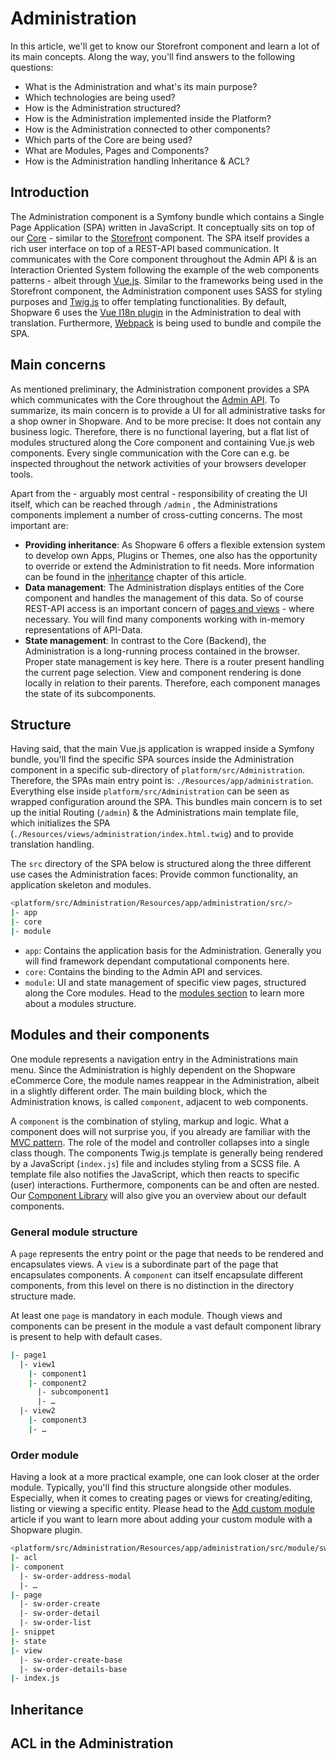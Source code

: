 # Administration

In this article, we'll get to know our Storefront component and learn a lot of its main concepts. Along the way, you'll
find answers to the following questions:

- What is the Administration and what's its main purpose?
- Which technologies are being used?
- How is the Administration structured?
- How is the Administration implemented inside the Platform?
- How is the Administration connected to other components?
- Which parts of the Core are being used?
- What are Modules, Pages and Components?
- How is the Administration handling Inheritance & ACL?

## Introduction

The Administration component is a Symfony bundle which contains a Single Page Application (SPA) written in JavaScript.
It conceptually sits on top of our [Core](./core.md) - similar to the [Storefront](./storefront.md) component. The SPA
itself provides a rich user interface on top of a REST-API based communication. It communicates with the Core component
throughout the Admin API & is an Interaction Oriented System following the example of the web components patterns -
albeit through [Vue.js](https://vuejs.org/). Similar to the frameworks being used in the Storefront component, the
Administration component uses SASS for styling purposes and [Twig.js](https://github.com/twigjs/twig.js/wiki) to offer
templating functionalities. By default, Shopware 6 uses the [Vue I18n plugin](https://kazupon.github.io/vue-i18n/) in
the Administration to deal with translation. Furthermore, [Webpack](https://webpack.js.org/) is being used to bundle and
compile the SPA.

## Main concerns

As mentioned preliminary, the Administration component provides a SPA which communicates with the Core throughout the
[Admin API](../../api/admin-api/README.md). To summarize, its main concern is to provide a UI for all administrative
tasks for a shop owner in Shopware. And to be more precise: It does not contain any business logic. Therefore, there is
no functional layering, but a flat list of modules structured along the Core component and containing Vue.js web
components. Every single communication with the Core can e.g. be inspected throughout the network activities of your
browsers developer tools.

Apart from the - arguably most central - responsibility of creating the UI itself, which can be reached through `/admin`
, the Administrations components implement a number of cross-cutting concerns. The most important are:

- **Providing inheritance**: As Shopware 6 offers a flexible extension system to develop own Apps, Plugins or Themes,
  one also has the opportunity to override or extend the Administration to fit needs. More information can be found in
  the [inheritance](#inheritance) chapter of this article.
- **Data management**: The Administration displays entities of the Core component and handles the management of this
  data. So of course REST-API access is an important concern of [pages and views](#modules-and-their-components) - where
  necessary. You will find many components working with in-memory representations of API-Data.
- **State management**: In contrast to the Core (Backend), the Administration is a long-running process contained in the
  browser. Proper state management is key here. There is a router present handling the current page selection. View and
  component rendering is done locally in relation to their parents. Therefore, each component manages the state of its
  subcomponents.

## Structure

Having said, that the main Vue.js application is wrapped inside a Symfony bundle, you'll find the specific SPA sources
inside the Administration component in a specific sub-directory of `platform/src/Administration`. Therefore, the SPAs
main entry point is: `./Resources/app/administration`. Everything else inside `platform/src/Administration` can be seen
as wrapped configuration around the SPA. This bundles main concern is to set up the initial Routing (`/admin`) & the
Administrations main template file, which initializes the SPA (`./Resources/views/administration/index.html.twig`) and
to provide translation handling.

The `src` directory of the SPA below is structured along the three different use cases the Administration faces: Provide
common functionality, an application skeleton and modules.

```bash
<platform/src/Administration/Resources/app/administration/src/>
|- app
|- core
|- module
```

- `app`: Contains the application basis for the Administration. Generally you will find framework dependant
  computational components here.
- `core`: Contains the binding to the Admin API and services.
- `module`: UI and state management of specific view pages, structured along the Core modules. Head to
  the [modules section](#modules-and-their-components) to learn more about a modules structure.

## Modules and their components

One module represents a navigation entry in the Administrations main menu. Since the Administration is highly dependent
on the Shopware eCommerce Core, the module names reappear in the Administration, albeit in a slightly different order.
The main building block, which the Administration knows, is called `component`, adjacent to web components.

A `component` is the combination of styling, markup and logic. What a component does will not surprise you, if you
already are familiar with the [MVC pattern](https://en.wikipedia.org/wiki/Model%E2%80%93view%E2%80%93controller). The
role of the model and controller collapses into a single class though. The components Twig.js template is generally
being rendered by a JavaScript (`index.js`) file and includes styling from a SCSS file. A template file also notifies
the JavaScript, which then reacts to specific (user) interactions. Furthermore, components can be and often are nested.
Our [Component Library](https://component-library.shopware.com/) will also give you an overview about our default
components.

### General module structure

A `page` represents the entry point or the page that needs to be rendered and encapsulates views. A `view` is a
subordinate part of the page that encapsulates components. A `component` can itself encapsulate different components,
from this level on there is no distinction in the directory structure made.

At least one `page` is mandatory in each module. Though views and components can be present in the module a vast default
component library is present to help with default cases.

```bash
|- page1
  |- view1
    |- component1
    |- component2
      |- subcomponent1
      |- …
  |- view2
    |- component3
    |- …
```

### Order module

Having a look at a more practical example, one can look closer at the order module. Typically, you'll find this
structure alongside other modules. Especially, when it comes to creating pages or views for creating/editing, listing or
viewing a specific entity. Please head to
the [Add custom module](../../../guides/plugins/plugins/administration/add-custom-module.md) article if you want to
learn more about adding your custom module with a Shopware plugin.

```bash
<platform/src/Administration/Resources/app/administration/src/module/sw-order/>
|- acl
|- component
  |- sw-order-address-modal
  |- …
|- page
  |- sw-order-create
  |- sw-order-detail
  |- sw-order-list
|- snippet  
|- state  
|- view
  |- sw-order-create-base
  |- sw-order-details-base
|- index.js  
```

## Inheritance



## ACL in the Administration
